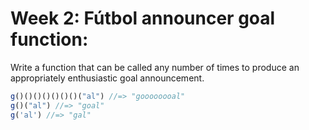 # Week 2: Fútbol announcer goal function:

Write a function that can be called any number of times to produce an appropriately enthusiastic goal announcement.

```javascript
g()()()()()()()("al") //=> "goooooooal"
g()("al") //=> "goal"
g('al') //=> "gal"
```
